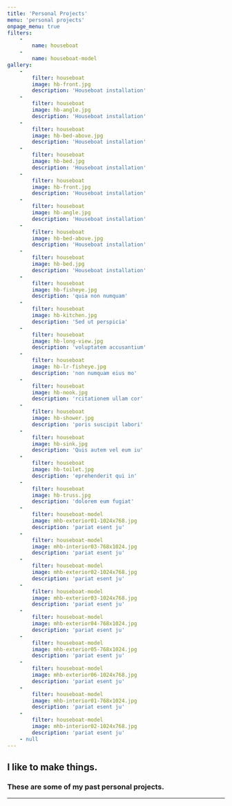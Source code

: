 ```yaml
---
title: 'Personal Projects'
menu: 'personal projects'
onpage_menu: true
filters:
    -
        name: houseboat
    -
        name: houseboat-model
gallery:
    -
        filter: houseboat
        image: hb-front.jpg
        description: 'Houseboat installation'
    -
        filter: houseboat
        image: hb-angle.jpg
        description: 'Houseboat installation'
    -
        filter: houseboat
        image: hb-bed-above.jpg
        description: 'Houseboat installation'
    -
        filter: houseboat
        image: hb-bed.jpg
        description: 'Houseboat installation'
    -
        filter: houseboat
        image: hb-front.jpg
        description: 'Houseboat installation'
    -
        filter: houseboat
        image: hb-angle.jpg
        description: 'Houseboat installation'
    -
        filter: houseboat
        image: hb-bed-above.jpg
        description: 'Houseboat installation'
    -
        filter: houseboat
        image: hb-bed.jpg
        description: 'Houseboat installation'
    -
        filter: houseboat
        image: hb-fisheye.jpg
        description: 'quia non numquam'
    -
        filter: houseboat
        image: hb-kitchen.jpg
        description: 'Sed ut perspicia'
    -
        filter: houseboat
        image: hb-long-view.jpg
        description: 'voluptatem accusantium'
    -
        filter: houseboat
        image: hb-lr-fisheye.jpg
        description: 'non numquam eius mo'
    -
        filter: houseboat
        image: hb-nook.jpg
        description: 'rcitationem ullam cor'
    -
        filter: houseboat
        image: hb-shower.jpg
        description: 'poris suscipit labori'
    -
        filter: houseboat
        image: hb-sink.jpg
        description: 'Quis autem vel eum iu'
    -
        filter: houseboat
        image: hb-toilet.jpg
        description: 'eprehenderit qui in'
    -
        filter: houseboat
        image: hb-truss.jpg
        description: 'dolorem eum fugiat'
    -
        filter: houseboat-model
        image: mhb-exterior01-1024x768.jpg
        description: 'pariat esent ju'
    -
        filter: houseboat-model
        image: mhb-interior03-768x1024.jpg
        description: 'pariat esent ju'
    -
        filter: houseboat-model
        image: mhb-exterior02-1024x768.jpg
        description: 'pariat esent ju'
    -
        filter: houseboat-model
        image: mhb-exterior03-1024x768.jpg
        description: 'pariat esent ju'
    -
        filter: houseboat-model
        image: mhb-exterior04-768x1024.jpg
        description: 'pariat esent ju'
    -
        filter: houseboat-model
        image: mhb-exterior05-768x1024.jpg
        description: 'pariat esent ju'
    -
        filter: houseboat-model
        image: mhb-exterior06-1024x768.jpg
        description: 'pariat esent ju'
    -
        filter: houseboat-model
        image: mhb-interior01-768x1024.jpg
        description: 'pariat esent ju'
    -
        filter: houseboat-model
        image: mhb-interior02-1024x768.jpg
        description: 'pariat esent ju'
    - null
---
```


## I like to make things.
### These are some of my past personal projects. 
---